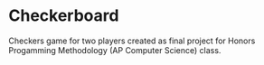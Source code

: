 # Checkerboard

Checkers game for two players created as final project for Honors Progamming Methodology (AP Computer Science) class.
